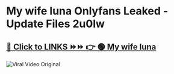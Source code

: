 
 # My wife luna Onlyfans Leaked - Update Files 2u0lw

## <h2><a href="https://clipsfans.com/My_wife_luna&ref=git">🔗 Click to LINKS ⏩⏩ 👉 🟢 My wife luna </a></h2>

<a href="https://clipsfans.com/My_wife_luna&ref=git" rel="nofollow" data-target="animated-image.originalLink"><img src="https://i.ibb.co.com/xMMVF88/686577567.gif" alt="Viral Video Original" style="max-width: 100%; display: inline-block;" data-target="animated-image.originalImage"></a>

